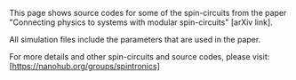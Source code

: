 This page shows source codes for some of the spin-circuits from the paper "Connecting physics to systems with modular spin-circuits" [arXiv link].

All simulation files include the parameters that are used in the paper. 

For more details and other spin-circuits and source codes, please visit:  [https://nanohub.org/groups/spintronics]
